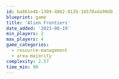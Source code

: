 ```yaml
---
id: ba861e4b-1309-4862-812b-1b570ada90d0
blueprint: game
title: 'Alien Frontiers'
date_added: '2023-08-19'
min_players: 2
max_players: 4
game_categories:
  - resource-management
  - area-majority
complexity: 2.57
time_min: 90
---
```

